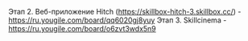 Этап 2. Веб-приложение Hitch (https://skillbox-hitch-3.skillbox.cc/) - https://ru.yougile.com/board/qq6020gj8yuy
Этап 3. Skillcinema - https://ru.yougile.com/board/o6zvt3wdx5n9
